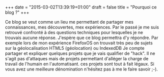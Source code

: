 +++
date = "2015-03-02T13:39:19+01:00"
draft = false
title = "Pourquoi ce blog ?"
+++

Ce blog se veut comme un lieu me permettant de partager mes connaissances, mes découvertes, mex expériences. Par le passé je me suis retrouvé confronté à des questions techniques pour lesquelles je ne trouvais aucune réponse. J'espère que ce blog permettra d'y répondre. Par exemple lors de mon expérience FirefoxOS on trouvait très peu de sujets sur la géolocalisation HTML5 (géolocation) ou IndexedDB Je compte partager et expliquer quelques projets que je vais qualifier de "hack". Il ne s'agit pas d'attaques mais de projets permettant d'alléger la charge de travail de l'humain en l'automatisant. ces projets sont tout à fait légaux. Si vous avez une meilleure dénomination n'hésitez pas à me le faire savoir ;-). 